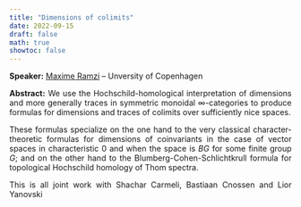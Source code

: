 ```yaml
---
title: "Dimensions of colimits"
date: 2022-09-15
draft: false
math: true
showtoc: false
---
```



**Speaker:** [Maxime Ramzi](https://sites.google.com/view/maxime-ramzi-en/home) – Unversity of Copenhagen

**Abstract:** We use the Hochschild-homological interpretation of dimensions and more generally traces in symmetric monoidal $\infty$-categories to produce formulas for dimensions and traces of colimits over sufficiently nice spaces.
 
These formulas specialize on the one hand to the very classical character-theoretic formulas for dimensions of coinvariants in the case of vector spaces in characteristic $0$ and when the space is $BG$ for some finite group $G$; and on the other hand to the Blumberg-Cohen-Schlichtkrull formula for topological Hochschild homology of Thom spectra.
 
This is all joint work with Shachar Carmeli, Bastiaan Cnossen and Lior Yanovski


<style>body {text-align: justify}</style>
